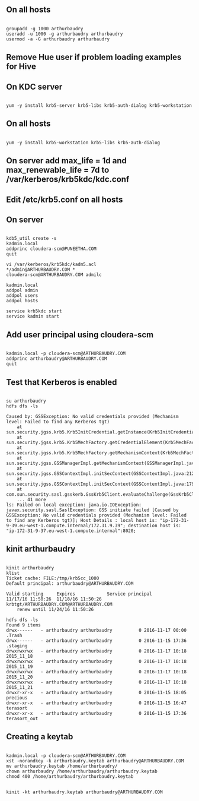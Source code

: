 ## On all hosts
<pre><code>
groupadd -g 1000 arthurbaudry
useradd -u 1000 -g arthurbaudry arthurbaudry
usermod -a -G arthurbaudry arthurbaudry
</code></pre>

## Remove Hue user if problem loading examples for Hive

## On KDC server
<pre><code>
yum -y install krb5-server krb5-libs krb5-auth-dialog krb5-workstation
</code></pre>

## On all hosts
<pre><code>
yum -y install krb5-workstation krb5-libs krb5-auth-dialog
</code></pre>

## On server add  max_life = 1d and max_renewable_life = 7d to /var/kerberos/krb5kdc/kdc.conf

## Edit /etc/krb5.conf on all hosts

## On server 
<pre><code>
kdb5_util create -s
kadmin.local
addprinc cloudera-scm@PUNEETHA.COM
quit

vi /var/kerberos/krb5kdc/kadm5.acl 
*/admin@ARTHURBAUDRY.COM *
cloudera-scm@ARTHURBAUDRY.COM admilc

kadmin.local
addpol admin
addpol users
addpol hosts

service krb5kdc start
service kadmin start
</code></pre>

## Add user principal using cloudera-scm
<pre><code>
kadmin.local -p cloudera-scm@ARTHURBAUDRY.COM
addprinc arthurbaudry@ARTHURBAUDRY.COM
quit
</code></pre>

## Test that Kerberos is enabled
<pre><code>
su arthurbaudry
hdfs dfs -ls 

Caused by: GSSException: No valid credentials provided (Mechanism level: Failed to find any Kerberos tgt)
	at sun.security.jgss.krb5.Krb5InitCredential.getInstance(Krb5InitCredential.java:147)
	at sun.security.jgss.krb5.Krb5MechFactory.getCredentialElement(Krb5MechFactory.java:121)
	at sun.security.jgss.krb5.Krb5MechFactory.getMechanismContext(Krb5MechFactory.java:187)
	at sun.security.jgss.GSSManagerImpl.getMechanismContext(GSSManagerImpl.java:223)
	at sun.security.jgss.GSSContextImpl.initSecContext(GSSContextImpl.java:212)
	at sun.security.jgss.GSSContextImpl.initSecContext(GSSContextImpl.java:179)
	at com.sun.security.sasl.gsskerb.GssKrb5Client.evaluateChallenge(GssKrb5Client.java:193)
	... 41 more
ls: Failed on local exception: java.io.IOException: javax.security.sasl.SaslException: GSS initiate failed [Caused by GSSException: No valid credentials provided (Mechanism level: Failed to find any Kerberos tgt)]; Host Details : local host is: "ip-172-31-9-39.eu-west-1.compute.internal/172.31.9.39"; destination host is: "ip-172-31-9-37.eu-west-1.compute.internal":8020; 
</code></pre>

## kinit arthurbaudry
<pre><code>
kinit arthurbaudry
klist
Ticket cache: FILE:/tmp/krb5cc_1000
Default principal: arthurbaudry@ARTHURBAUDRY.COM

Valid starting     Expires            Service principal
11/17/16 11:50:26  11/18/16 11:50:26  krbtgt/ARTHURBAUDRY.COM@ARTHURBAUDRY.COM
	renew until 11/24/16 11:50:26

hdfs dfs -ls
Found 9 items
drwx------   - arthurbaudry arthurbaudry          0 2016-11-17 00:00 .Trash
drwx------   - arthurbaudry arthurbaudry          0 2016-11-15 17:36 .staging
drwxrwxrwx   - arthurbaudry arthurbaudry          0 2016-11-17 10:18 2015_11_18
drwxrwxrwx   - arthurbaudry arthurbaudry          0 2016-11-17 10:18 2015_11_19
drwxrwxrwx   - arthurbaudry arthurbaudry          0 2016-11-17 10:18 2015_11_20
drwxrwxrwx   - arthurbaudry arthurbaudry          0 2016-11-17 10:18 2015_11_21
drwxr-xr-x   - arthurbaudry arthurbaudry          0 2016-11-15 18:05 precious
drwxr-xr-x   - arthurbaudry arthurbaudry          0 2016-11-15 16:47 terasort
drwxr-xr-x   - arthurbaudry arthurbaudry          0 2016-11-15 17:36 terasort_out
</code></pre>

## Creating a keytab
<pre><code>
kadmin.local -p cloudera-scm@ARTHURBAUDRY.COM
xst -norandkey -k arthurbaudry.keytab arthurbaudry@ARTHURBAUDRY.COM
mv arthurbaudry.keytab /home/arthurbaudry/
chown arthurbaudry /home/arthurbaudry/arthurbaudry.keytab 
chmod 400 /home/arthurbaudry/arthurbaudry.keytab


kinit -kt arthurbaudry.keytab arthurbaudry@ARTHURBAUDRY.COM
</code></pre>

